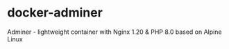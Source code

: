 # docker-adminer
Adminer - lightweight container with Nginx 1.20 &amp; PHP 8.0 based on Alpine Linux
